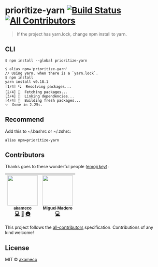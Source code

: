 # prioritize-yarn [![Build Status](https://travis-ci.org/akameco/prioritize-yarn.svg?branch=master)](https://travis-ci.org/akameco/prioritize-yarn) [![All Contributors](https://img.shields.io/badge/all_contributors-2-orange.svg?style=flat-square)](#contributors)

> If the project has yarn.lock, change npm install to yarn.

## CLI

```
$ npm install --global prioritize-yarn
```

```
$ alias npm='prioritize-yarn'
// Using yarn, when there is a `yarn.lock`.
$ npm install
yarn install v0.18.1
[1/4] 🔍  Resolving packages...
[2/4] 🚚  Fetching packages...
[3/4] 🔗  Linking dependencies...
[4/4] 📃  Building fresh packages...
✨  Done in 2.25s.
```

## Recommend

Add this to ~/.bashrc or ~/.zshrc:

```
alias npm=prioritize-yarn
```

## Contributors

Thanks goes to these wonderful people ([emoji key](https://github.com/kentcdodds/all-contributors#emoji-key)):

<!-- ALL-CONTRIBUTORS-LIST:START - Do not remove or modify this section -->

<!-- prettier-ignore -->
| [<img src="https://avatars2.githubusercontent.com/u/4002137?v=4" width="100px;"/><br /><sub><b>akameco</b></sub>](http://akameco.github.io)<br />[💻](https://github.com/akameco/prioritize-yarn/commits?author=akameco "Code") [📖](https://github.com/akameco/prioritize-yarn/commits?author=akameco "Documentation") [🚇](#infra-akameco "Infrastructure (Hosting, Build-Tools, etc)") | [<img src="https://avatars2.githubusercontent.com/u/47388?v=4" width="100px;"/><br /><sub><b>Miguel Madero</b></sub>](http://www.miguelmadero.com)<br />[💻](https://github.com/akameco/prioritize-yarn/commits?author=MiguelMadero "Code") |
| :---: | :---: |

<!-- ALL-CONTRIBUTORS-LIST:END -->

This project follows the [all-contributors](https://github.com/kentcdodds/all-contributors) specification. Contributions of any kind welcome!

## License

MIT © [akameco](http://akameco.github.io)
